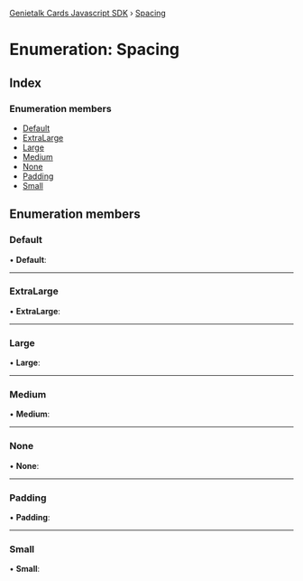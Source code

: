 [Genietalk Cards Javascript SDK](../README.md) › [Spacing](spacing.md)

# Enumeration: Spacing

## Index

### Enumeration members

* [Default](spacing.md#default)
* [ExtraLarge](spacing.md#extralarge)
* [Large](spacing.md#large)
* [Medium](spacing.md#medium)
* [None](spacing.md#none)
* [Padding](spacing.md#padding)
* [Small](spacing.md#small)

## Enumeration members

###  Default

• **Default**:

___

###  ExtraLarge

• **ExtraLarge**:

___

###  Large

• **Large**:

___

###  Medium

• **Medium**:

___

###  None

• **None**:

___

###  Padding

• **Padding**:

___

###  Small

• **Small**:
